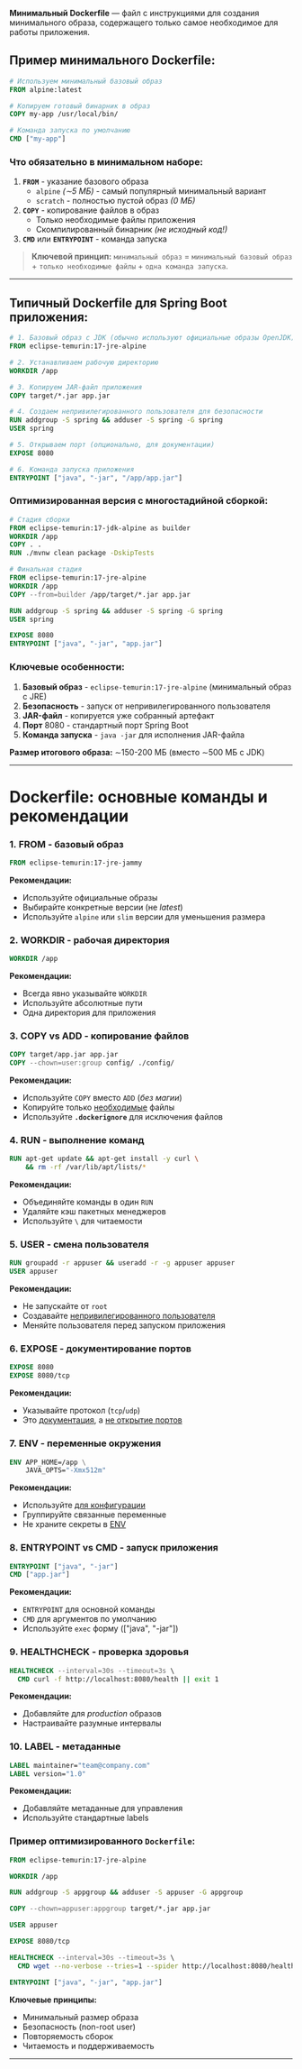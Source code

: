 **Минимальный Dockerfile** — файл с инструкциями для создания минимального образа, содержащего только самое необходимое для работы приложения.
## Пример минимального **Dockerfile**:
```dockerfile
# Используем минимальный базовый образ
FROM alpine:latest

# Копируем готовый бинарник в образ
COPY my-app /usr/local/bin/

# Команда запуска по умолчанию
CMD ["my-app"]
```
### Что обязательно в минимальном наборе:
1. **`FROM`** - указание базового образа    
    - `alpine` *(∼5 МБ)* - самый популярный минимальный вариант        
    - `scratch` - полностью пустой образ *(0 МБ)*    
2. **`COPY`** - копирование файлов в образ    
    - Только необходимые файлы приложения        
    - Скомпилированный бинарник *(не исходный код!)*    
3. **`CMD`** или **`ENTRYPOINT`** - команда запуска

> **Ключевой принцип:** `минимальный образ` = `минимальный базовый образ` + `только необходимые файлы` + `одна команда запуска`.

---
## Типичный **Dockerfile** для **Spring Boot** приложения:
```dockerfile
# 1. Базовый образ с JDK (обычно используют официальные образы OpenJDK)
FROM eclipse-temurin:17-jre-alpine

# 2. Устанавливаем рабочую директорию
WORKDIR /app

# 3. Копируем JAR-файл приложения
COPY target/*.jar app.jar

# 4. Создаем непривилегированного пользователя для безопасности
RUN addgroup -S spring && adduser -S spring -G spring
USER spring

# 5. Открываем порт (опционально, для документации)
EXPOSE 8080

# 6. Команда запуска приложения
ENTRYPOINT ["java", "-jar", "/app/app.jar"]
```

### Оптимизированная версия с **многостадийной** сборкой:
```dockerfile
# Стадия сборки
FROM eclipse-temurin:17-jdk-alpine as builder
WORKDIR /app
COPY . .
RUN ./mvnw clean package -DskipTests

# Финальная стадия
FROM eclipse-temurin:17-jre-alpine
WORKDIR /app
COPY --from=builder /app/target/*.jar app.jar

RUN addgroup -S spring && adduser -S spring -G spring
USER spring

EXPOSE 8080
ENTRYPOINT ["java", "-jar", "app.jar"]
```

### Ключевые особенности:
1. **Базовый образ** - `eclipse-temurin:17-jre-alpine` (минимальный образ с JRE)    
2. **Безопасность** - запуск от непривилегированного пользователя    
3. **JAR-файл** - копируется уже собранный артефакт    
4. **Порт** 8080 - стандартный порт Spring Boot    
5. **Команда запуска** - `java -jar` для исполнения JAR-файла    

**Размер итогового образа:** ∼150-200 МБ (вместо ∼500 МБ с JDK)

---
# **Dockerfile**: основные команды и рекомендации

### 1. **FROM** - базовый образ
```dockerfile
FROM eclipse-temurin:17-jre-jammy
```
**Рекомендации:**
- Используйте официальные образы    
- Выбирайте конкретные версии (не *latest*)    
- Используйте `alpine` или `slim` версии для уменьшения размера    

### 2. **WORKDIR** - рабочая директория
```dockerfile
WORKDIR /app
```
**Рекомендации:**
- Всегда явно указывайте `WORKDIR`    
- Используйте абсолютные пути    
- Одна директория для приложения    
### 3. **COPY** vs **ADD** - копирование файлов
```dockerfile
COPY target/app.jar app.jar
COPY --chown=user:group config/ ./config/
```
**Рекомендации:**
- Используйте `COPY` вместо `ADD` (*без магии*)    
- Копируйте только <u>необходимые</u> файлы    
- Используйте **`.dockerignore`** для исключения файлов

### 4. **RUN** - выполнение команд
```dockerfile
RUN apt-get update && apt-get install -y curl \
    && rm -rf /var/lib/apt/lists/*
```
**Рекомендации:**
- Объединяйте команды в один `RUN`    
- Удаляйте кэш пакетных менеджеров    
- Используйте `\` для читаемости    

### 5. **USER** - смена пользователя
```dockerfile
RUN groupadd -r appuser && useradd -r -g appuser appuser
USER appuser
```
**Рекомендации:**
- Не запускайте от `root`    
- Создавайте <u>непривилегированного пользователя</u>    
- Меняйте пользователя перед запуском приложения    

### 6. **EXPOSE** - документирование портов
```dockerfile
EXPOSE 8080
EXPOSE 8080/tcp
```
**Рекомендации:**
- Указывайте протокол (`tcp`/`udp`)    
- Это <u>документация</u>, а <u>не открытие портов</u>    

### 7. **ENV** - переменные окружения
```dockerfile
ENV APP_HOME=/app \
    JAVA_OPTS="-Xmx512m"
```
**Рекомендации:**
- Используйте <u>для конфигурации</u>    
- Группируйте связанные переменные    
- Не храните секреты в <u>ENV</u>    

### 8. **ENTRYPOINT** vs **CMD** - запуск приложения
```dockerfile
ENTRYPOINT ["java", "-jar"]
CMD ["app.jar"]
```
**Рекомендации:**
- `ENTRYPOINT` для основной команды    
- `CMD` для аргументов по умолчанию    
- Используйте `exec` форму (["java", "-jar"])    

### 9. **HEALTHCHECK** - проверка здоровья
```dockerfile
HEALTHCHECK --interval=30s --timeout=3s \
  CMD curl -f http://localhost:8080/health || exit 1
```
**Рекомендации:**
- Добавляйте для *production* образов
- Настраивайте разумные интервалы    

### 10. **LABEL** - метаданные
```dockerfile
LABEL maintainer="team@company.com"
LABEL version="1.0"
```
**Рекомендации:**
- Добавляйте метаданные для управления    
- Используйте стандартные labels    

### Пример оптимизированного `Dockerfile`:
```dockerfile
FROM eclipse-temurin:17-jre-alpine

WORKDIR /app

RUN addgroup -S appgroup && adduser -S appuser -G appgroup

COPY --chown=appuser:appgroup target/*.jar app.jar

USER appuser

EXPOSE 8080/tcp

HEALTHCHECK --interval=30s --timeout=3s \
  CMD wget --no-verbose --tries=1 --spider http://localhost:8080/health || exit 1

ENTRYPOINT ["java", "-jar", "app.jar"]
```

**Ключевые принципы:**
- Минимальный размер образа    
- Безопасность (non-root user)    
- Повторяемость сборок    
- Читаемость и поддерживаемость

---
